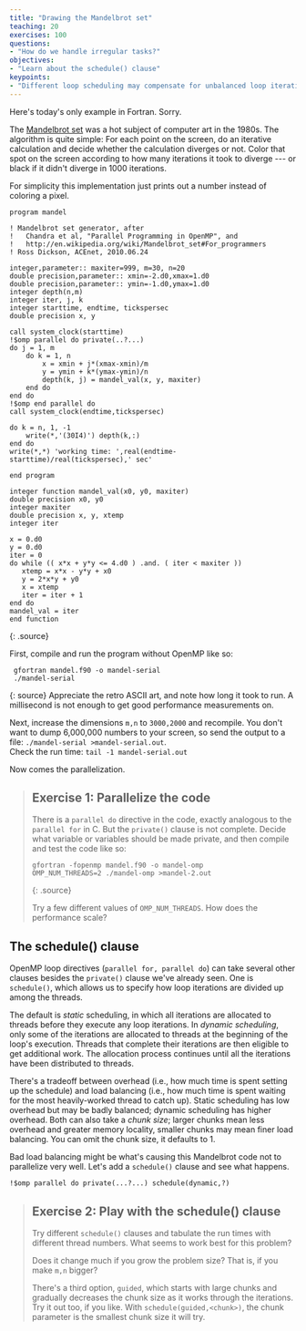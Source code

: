 ```yaml
---
title: "Drawing the Mandelbrot set"
teaching: 20
exercises: 100
questions:
- "How do we handle irregular tasks?"
objectives:
- "Learn about the schedule() clause"
keypoints:
- "Different loop scheduling may compensate for unbalanced loop iterations"
---
```


Here's today's only example in Fortran. Sorry.

The <a href="https://en.wikipedia.org/wiki/Mandelbrot_set">Mandelbrot set</a>
was a hot subject of computer art in the 1980s.  The algorithm is quite simple:
For each point on the screen, do an iterative calculation and decide whether
the calculation diverges or not. Color that spot on the screen according to how
many iterations it took to diverge --- or black if it didn't diverge in 1000
iterations. 

For simplicity this implementation just prints out a number instead of coloring
a pixel.

~~~
program mandel

! Mandelbrot set generator, after
!   Chandra et al, "Parallel Programming in OpenMP", and
!   http://en.wikipedia.org/wiki/Mandelbrot_set#For_programmers
! Ross Dickson, ACEnet, 2010.06.24

integer,parameter:: maxiter=999, m=30, n=20
double precision,parameter:: xmin=-2.d0,xmax=1.d0
double precision,parameter:: ymin=-1.d0,ymax=1.d0
integer depth(n,m)
integer iter, j, k
integer starttime, endtime, tickspersec
double precision x, y

call system_clock(starttime)
!$omp parallel do private(..?...) 
do j = 1, m
    do k = 1, n
        x = xmin + j*(xmax-xmin)/m
        y = ymin + k*(ymax-ymin)/n
        depth(k, j) = mandel_val(x, y, maxiter)
    end do
end do
!$omp end parallel do
call system_clock(endtime,tickspersec)

do k = n, 1, -1
    write(*,'(30I4)') depth(k,:)
end do
write(*,*) 'working time: ',real(endtime-starttime)/real(tickspersec),' sec'

end program

integer function mandel_val(x0, y0, maxiter)
double precision x0, y0
integer maxiter
double precision x, y, xtemp
integer iter

x = 0.d0
y = 0.d0
iter = 0
do while (( x*x + y*y <= 4.d0 ) .and. ( iter < maxiter ))
   xtemp = x*x - y*y + x0
   y = 2*x*y + y0
   x = xtemp
   iter = iter + 1
end do
mandel_val = iter
end function
~~~
{: .source}

First, compile and run the program without OpenMP like so:
~~~
 gfortran mandel.f90 -o mandel-serial 
 ./mandel-serial
~~~
{: source}
Appreciate the retro ASCII art, and note how long it took to run.
A millisecond is not enough to get good performance measurements on.

Next, increase the dimensions `m,n` to `3000,2000` and recompile. You don't
want to dump 6,000,000 numbers to your screen, so send the output to a file:
`./mandel-serial >mandel-serial.out`.  
Check the run time: `tail -1 mandel-serial.out`

Now comes the parallelization.

> ## Exercise 1: Parallelize the code
>
> There is a `parallel do` directive in the code, exactly analogous to
> the `parallel for` in C. But the `private()` clause is not complete.
> Decide what variable or variables should be made private, and then 
> compile and test the code like so:
>
> ~~~
> gfortran -fopenmp mandel.f90 -o mandel-omp
> OMP_NUM_THREADS=2 ./mandel-omp >mandel-2.out
> ~~~
> {: .source}
>
> Try a few different values of `OMP_NUM_THREADS`. 
> How does the performance scale?

## The schedule() clause

OpenMP loop directives (`parallel for, parallel do`) can take several other
clauses besides the `private()` clause we've already seen. One is `schedule()`,
which allows us to specify how loop iterations are divided up among the
threads.

The default is *static* scheduling, in which all iterations are allocated to
threads before they execute any loop iterations. In *dynamic scheduling*, only
some of the iterations are allocated to threads at the beginning of the loop's
execution. Threads that complete their iterations are then eligible to get
additional work. The allocation process continues until all the iterations
have been distributed to threads. 

There's a tradeoff between overhead (i.e., how much time is spent setting up
the schedule) and load balancing (i.e., how much time is spent waiting for the
most heavily-worked thread to catch up). Static scheduling has low overhead but
may be badly balanced; dynamic scheduling has higher overhead. Both can also
take a *chunk size*; larger chunks mean less overhead and greater memory
locality, smaller chunks may mean finer load balancing. You can omit the chunk
size, it defaults to 1.

Bad load balancing might be what's causing this Mandelbrot code not to
parallelize very well. Let's add a `schedule()` clause and see what happens.

~~~
!$omp parallel do private(...?...) schedule(dynamic,?)
~~~

> ## Exercise 2: Play with the schedule() clause
> 
> Try different `schedule()` clauses and tabulate the run times with different
> thread numbers. What seems to work best for this problem?
>
> Does it change much if you grow the problem size? That is, if you make `m,n` bigger?
>
> There's a third option, `guided`, which starts with large chunks and gradually
> decreases the chunk size as it works through the iterations.
> Try it out too, if you like. With `schedule(guided,<chunk>)`, the chunk parameter
> is the smallest chunk size it will try.

